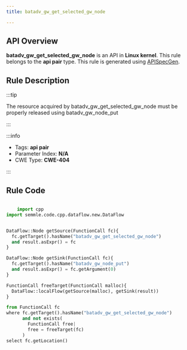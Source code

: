 ```yaml
---
title: batadv_gw_get_selected_gw_node

---
```



## API Overview
**batadv_gw_get_selected_gw_node** is an API in **Linux kernel**. This rule belongs to the **api pair** type. This rule is generated using [APISpecGen](../../tools/APISpecGen).
## Rule Description

:::tip

The resource acquired by batadv_gw_get_selected_gw_node must be properly released using batadv_gw_node_put

:::

:::info

- Tags: **api pair**
- Parameter Index: **N/A**
- CWE Type: **CWE-404**

:::

## Rule Code
```python

    import cpp
import semmle.code.cpp.dataflow.new.DataFlow


DataFlow::Node getSource(FunctionCall fc){
  fc.getTarget().hasName("batadv_gw_get_selected_gw_node")
  and result.asExpr() = fc
}

DataFlow::Node getSink(FunctionCall fc){
  fc.getTarget().hasName("batadv_gw_node_put")
  and result.asExpr() = fc.getArgument(0)
}

FunctionCall freeTarget(FunctionCall malloc){
  DataFlow::localFlow(getSource(malloc), getSink(result))
}

from FunctionCall fc
where fc.getTarget().hasName("batadv_gw_get_selected_gw_node")
      and not exists(
        FunctionCall free| 
        free = freeTarget(fc)
      )
select fc.getLocation()

    
```